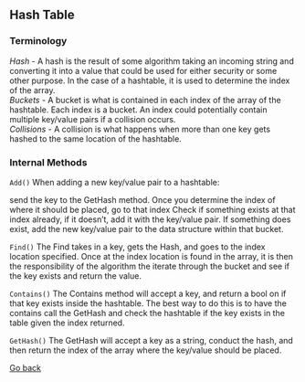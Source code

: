 ## Hash Table

### Terminology

_Hash_ - A hash is the result of some algorithm taking an incoming string and converting it into a value that could be used for either security or some other purpose. In the case of a hashtable, it is used to determine the index of the array.  
_Buckets_ - A bucket is what is contained in each index of the array of the hashtable. Each index is a bucket. An index could potentially contain multiple key/value pairs if a collision occurs.  
_Collisions_ - A collision is what happens when more than one key gets hashed to the same location of the hashtable.

### Internal Methods

`Add()`
When adding a new key/value pair to a hashtable:

send the key to the GetHash method.
Once you determine the index of where it should be placed, go to that index
Check if something exists at that index already, if it doesn’t, add it with the key/value pair.
If something does exist, add the new key/value pair to the data structure within that bucket.

`Find()`
The Find takes in a key, gets the Hash, and goes to the index location specified. Once at the index location is found in the array, it is then the responsibility of the algorithm the iterate through the bucket and see if the key exists and return the value.

`Contains()`
The Contains method will accept a key, and return a bool on if that key exists inside the hashtable. The best way to do this is to have the contains call the GetHash and check the hashtable if the key exists in the table given the index returned.

`GetHash()`
The GetHash will accept a key as a string, conduct the hash, and then return the index of the array where the key/value should be placed.

[Go back](./README.md)

